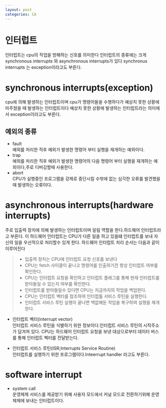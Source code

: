 ```yaml
---
layout: post
categories: CA
---
```

# 인터럽트
인터럽트는 cpu의 작업을 방해하는 신호를 의미한다
인터럽트의 종류에는 크게 synchronous interrupts 와 asynchronous interrupts가 있다 synchronus interrupts 는 exception이라고도 부른다.
#   synchronous interrupts(exception)
cpu에 의해 발생하는 인터럽트이며 cpu가 명령어들을 수행하다가 예상치 못한 상황에 마주쳤을 때 발생하는 인터럽트이다
예상치 못한 상황에 발생하는 인터럽트라는 의미에서 exception이라고도 부른다.
## 예외의 종류
- fault   
예외를 처리한 직후 예외가 발생한 명령어 부터 실행을 재개하는 예외이다.
- trap  
예외를 처리한 직후 예외가 발생한 명령어의 다음 명령어 부터 실행을 재개하는 예외이다,주로 디버깅할때 사용한다.
- abort    
CPU가 실행중인 프로그램을 강제로 중단시킬 수밖에 없는 심각한 오류를 발견했을때 발생하는 오류이다.
# asynchronous interrupts(hardware interrupts)
주로 입출력 장치에 의해 발생하는 인터럽트이며 알림 역할을 한다.하드웨어 인터럽트라고 부른다.
이 하드웨어 인터럽트는 CPU가 다른 일을 하고 있을떄 인터럽트를 보내 자신의 일을 우선적으로 처리할수 있게 한다.
하드웨어 인터럽트 처리 순서는 다음과 같이 이루어진다
> - 입출력 장치는 CPU에 인터럽트 요청 신호를 보낸다
>- CPU는 fetch 사이클이 끝나고 명령어를 인출하기전 항상 인터럽트 여부를 확인한다.
>- CPU는 인터럽트 요청을 확인하고 인터럽트 플래그를 통해 현재 인터럽트를 받아들일 수 있는지 여부를 확인한다.
>- 인터럽트를 받아들일수 있다면 CPU는 지금까지의 작업을 백업한다.
>- CPU는 인터럽트 벡터를 참조하여 인터럽틀 서비스 루틴을 실행한다.
>- 인터럽트 서비스 루틴 실행이 끝나면 백없해둔 작업을 복구하여 실행을 재개한다.

- 인터럽트 벡터(interrupt vector)  
인터럽트 서비스 루틴을 식별하기 위한 정보이다.인터럽트 서비스 루틴의 시작주소가 담겨져 있다.
CPU는 하드웨어 인터럽트 요청을 보낸 대상으로부터 데이터 버스를 통해 인터럽트 벡터를 전달받는다.


- 인터럽트 서비스 루틴(ISR;Interrupts Service Routine)   
인터럽트를 실행하기 위한 프로그램이다.Inteerrupt handler 라고도 부른다.



# software interrupt
-  system call  
운영체제 서비스를 제공받기 위해 사용자 모드에서 커널 모드로 전환하기위해 운영체제에 보내는 인터럽트이다.